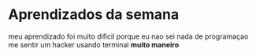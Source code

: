 # Aprendizados da semana
meu aprendizado foi muito dificil 
porque eu nao sei nada de programaçao 
me sentir um hacker usando terminal **muito maneiro**